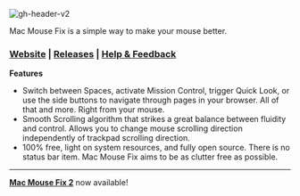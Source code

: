 ![gh-header-v2](https://user-images.githubusercontent.com/40808343/112161606-9814af80-8beb-11eb-9d2e-3105b4486bab.png)

<!-- # Mac Mouse Fix -->

Mac Mouse Fix is a simple way to make your mouse better.

### [Website](https://noah-nuebling.github.io/mac-mouse-fix-website) | [Releases](https://github.com/noah-nuebling/mac-mouse-fix/releases) | [Help & Feedback](https://github.com/noah-nuebling/mac-mouse-fix/issues/new/choose)

__Features__
* Switch between Spaces, activate Mission Control, trigger Quick Look, or use the side buttons to navigate through pages in your browser. All of that and more. Right from your mouse.
* Smooth Scrolling algorithm that strikes a great balance between fluidity and control. Allows you to change mouse scrolling direction independently of trackpad scrolling direction.
* 100% free, light on system resources, and fully open source. There is no status bar item. Mac Mouse Fix aims to be as clutter free as possible.

---
[**Mac Mouse Fix 2**](https://github.com/noah-nuebling/mac-mouse-fix/releases) now available!
